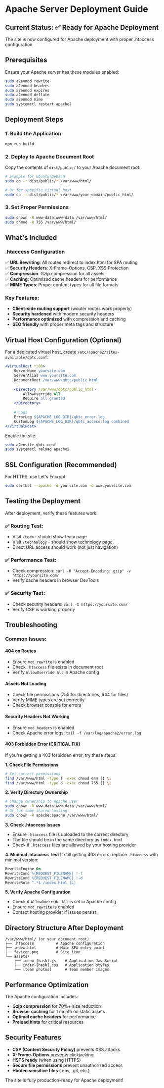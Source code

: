 # Apache Server Deployment Guide

## Current Status: ✅ Ready for Apache Deployment

The site is now configured for Apache deployment with proper .htaccess configuration.

## Prerequisites

Ensure your Apache server has these modules enabled:
```bash
sudo a2enmod rewrite
sudo a2enmod headers
sudo a2enmod expires
sudo a2enmod deflate
sudo a2enmod mime
sudo systemctl restart apache2
```

## Deployment Steps

### 1. Build the Application
```bash
npm run build
```

### 2. Deploy to Apache Document Root
Copy the contents of `dist/public/` to your Apache document root:
```bash
# Example for Ubuntu/Debian
sudo cp -r dist/public/* /var/www/html/

# Or for specific virtual host
sudo cp -r dist/public/* /var/www/your-domain/public_html/
```

### 3. Set Proper Permissions
```bash
sudo chown -R www-data:www-data /var/www/html/
sudo chmod -R 755 /var/www/html/
```

## What's Included

### .htaccess Configuration
✅ **URL Rewriting**: All routes redirect to index.html for SPA routing  
✅ **Security Headers**: X-Frame-Options, CSP, XSS Protection  
✅ **Compression**: Gzip compression for all assets  
✅ **Caching**: Optimized cache headers for performance  
✅ **MIME Types**: Proper content types for all file formats  

### Key Features:
- **Client-side routing support** (wouter routes work properly)
- **Security hardened** with modern security headers
- **Performance optimized** with compression and caching
- **SEO friendly** with proper meta tags and structure

## Virtual Host Configuration (Optional)

For a dedicated virtual host, create `/etc/apache2/sites-available/qbtc.conf`:

```apache
<VirtualHost *:80>
    ServerName yoursite.com
    ServerAlias www.yoursite.com
    DocumentRoot /var/www/qbtc/public_html
    
    <Directory /var/www/qbtc/public_html>
        AllowOverride All
        Require all granted
    </Directory>
    
    # Logs
    ErrorLog ${APACHE_LOG_DIR}/qbtc_error.log
    CustomLog ${APACHE_LOG_DIR}/qbtc_access.log combined
</VirtualHost>
```

Enable the site:
```bash
sudo a2ensite qbtc.conf
sudo systemctl reload apache2
```

## SSL Configuration (Recommended)

For HTTPS, use Let's Encrypt:
```bash
sudo certbot --apache -d yoursite.com -d www.yoursite.com
```

## Testing the Deployment

After deployment, verify these features work:

### ✅ Routing Test:
- Visit `/team` - should show team page
- Visit `/technology` - should show technology page  
- Direct URL access should work (not just navigation)

### ✅ Performance Test:
- Check compression: `curl -H "Accept-Encoding: gzip" -v https://yoursite.com/`
- Verify cache headers in browser DevTools

### ✅ Security Test:
- Check security headers: `curl -I https://yoursite.com/`
- Verify CSP is working properly

## Troubleshooting

### Common Issues:

#### 404 on Routes
- Ensure `mod_rewrite` is enabled
- Check `.htaccess` file exists in document root
- Verify `AllowOverride All` in Apache config

#### Assets Not Loading
- Check file permissions (755 for directories, 644 for files)
- Verify MIME types are set correctly
- Check browser console for errors

#### Security Headers Not Working
- Ensure `mod_headers` is enabled
- Check Apache error logs: `tail -f /var/log/apache2/error.log`

#### 403 Forbidden Error (CRITICAL FIX)
If you're getting a 403 forbidden error, try these steps:

**1. Check File Permissions**
```bash
# Set correct permissions
find /var/www/html -type f -exec chmod 644 {} \;
find /var/www/html -type d -exec chmod 755 {} \;
```

**2. Verify Directory Ownership**
```bash
# Change ownership to Apache user
sudo chown -R www-data:www-data /var/www/html/
# Or for some shared hosting:
sudo chown -R apache:apache /var/www/html/
```

**3. Check .htaccess Issues**
- Ensure `.htaccess` file is uploaded to the correct directory
- The file should be in the same directory as `index.html`
- Check if `.htaccess` files are allowed by your hosting provider

**4. Minimal .htaccess Test**
If still getting 403 errors, replace `.htaccess` with minimal version:
```apache
RewriteEngine On
RewriteCond %{REQUEST_FILENAME} !-f
RewriteCond %{REQUEST_FILENAME} !-d
RewriteRule ^.*$ /index.html [L]
```

**5. Verify Apache Configuration**
- Check if `AllowOverride All` is set in Apache config
- Ensure `mod_rewrite` is enabled
- Contact hosting provider if issues persist

## Directory Structure After Deployment

```
/var/www/html/ (or your document root)
├── .htaccess          # Apache configuration
├── index.html         # Main SPA entry point
├── favicon.png        # Site icon
└── assets/
    ├── index-[hash].js    # Application JavaScript
    ├── index-[hash].css   # Application styles
    └── [team photos]      # Team member images
```

## Performance Optimization

The Apache configuration includes:
- **Gzip compression** for 70%+ size reduction
- **Browser caching** for 1 month on static assets
- **Optimal cache headers** for performance
- **Preload hints** for critical resources

## Security Features

- **CSP (Content Security Policy)** prevents XSS attacks
- **X-Frame-Options** prevents clickjacking
- **HSTS ready** (when using HTTPS)
- **Secure file permissions** prevent unauthorized access
- **Hidden sensitive files** (.env, .git, etc.)

The site is fully production-ready for Apache deployment!